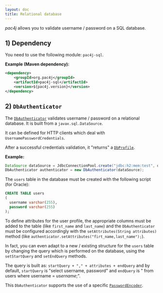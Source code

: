 ```yaml
---
layout: doc
title: Relational database
---
```


*pac4j* allows you to validate username / password on a SQL database.

## 1) Dependency

You need to use the following module: `pac4j-sql`.

**Example (Maven dependency):**

```xml
<dependency>
    <groupId>org.pac4j</groupId>
    <artifactId>pac4j-sql</artifactId>
    <version>${pac4j.version}</version>
</dependency>
```

## 2) `DbAuthenticator`

The [`DbAuthenticator`](https://github.com/pac4j/pac4j/blob/master/pac4j-sql/src/main/java/org/pac4j/sql/credentials/authenticator/DbAuthenticator.java) validates username / password on a relational database. It is built from a `javax.sql.DataSource`.

It can be defined for HTTP clients which deal with `UsernamePasswordCredentials`.

After a successful credentials validation, it "returns" a [`DbProfile`](https://github.com/pac4j/pac4j/blob/master/pac4j-sql/src/main/java/org/pac4j/sql/profile/DbProfile.java).

**Example:**

```java
DataSource dataSource = JdbcConnectionPool.create("jdbc:h2:mem:test", dbuser, dbpwd);
DbAuthenticator authenticator = new DbAuthenticator(dataSource);
```

The `users` table in the database must be created with the following script (for Oracle):

```sql
CREATE TABLE users
(
  username varchar(255),
  password varchar(255)
);
```

To define attributes for the user profile, the appropriate columns must be added to the table (like `first_name` and `last_name`) and the `DbAuthenticator` must be configured accordingly with the `setAttributes(String attributes)` method (like `authenticator.setAttributes("firt_name,last_name");`).

In fact, you can even adapt to a new / existing structure for the `users` table by changing the query which is performed on the database, using the `setStartQuery` and `setEndQuery` methods.

The query is built as: `startQuery + "," + attributes + endQuery` and by default, `startQuery` is "select username, password" and `endQuery` is " from users where username = _username_;".

This `DbAuthenticator` supports the use of a specific [`PasswordEncoder`](/docs/authenticators.html#passwordencoder).
